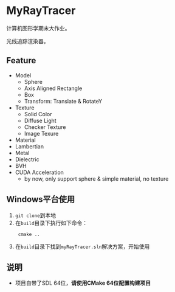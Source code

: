 # MyRayTracer

计算机图形学期末大作业。

光线追踪渲染器。

## Feature
- Model
  - Sphere
  - Axis Aligned Rectangle
  - Box
  - Transform: Translate & RotateY
- Texture
  - Solid Color
  - Diffuse Light
  - Checker Texture
  - Image Texure
 - Material
  - Lambertian
  - Metal
  - Dielectric
 - BVH
 - CUDA Acceleration
   - by now, only support sphere & simple material, no texture

## Windows平台使用

1. `git clone`到本地
2. 在`build`目录下执行如下命令：
   ```
    cmake ..
   ```
3. 在`build`目录下找到`myRayTracer.sln`解决方案，开始使用

## 说明
- 项目自带了SDL 64位，**请使用CMake 64位配置构建项目**
